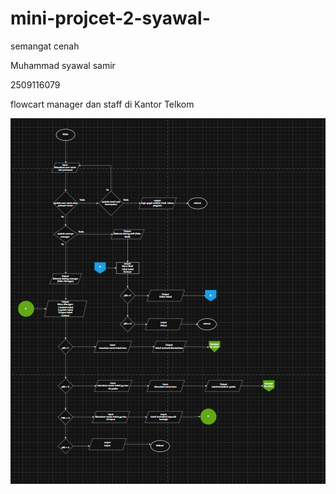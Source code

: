 # mini-projcet-2-syawal-
semangat cenah

Muhammad syawal samir

2509116079

flowcart manager dan staff di Kantor Telkom

![img alt](https://github.com/syawal619/mini-projcet-2-syawal-/blob/b5d63ff5f4081b6b3e010f2f144839a0945e2229/flowcart.png)
